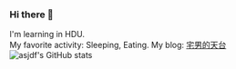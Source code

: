 ### Hi there 👋
I'm learning in HDU.  
My favorite activity: Sleeping, Eating.
My blog: [宅男的天台](https://homeboyc.cn/) 
<img alt="asjdf's GitHub stats" src="https://github-readme-stats.vercel.app/api?username=asjdf&bg_color=30,e96443,904e95&title_color=fff&text_color=fff">
